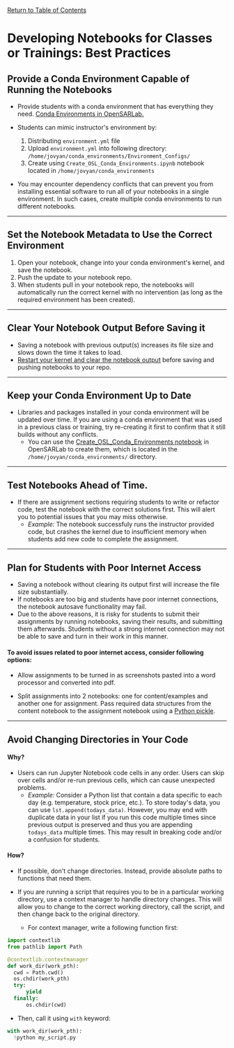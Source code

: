 [Return to Table of Contents](../user.md)

# Developing Notebooks for Classes or Trainings: Best Practices

## Provide a Conda Environment Capable of Running the Notebooks

- Provide students with a conda environment that has everything they need. [Conda Environments in OpenSARLab.](conda_environments.md)

- Students can mimic instructor's environment by:

    1. Distributing ```environment.yml``` file
    1. Upload ```environment.yml``` into following directory: ```/home/jovyan/conda_environments/Environment_Configs/```         
    1. Create using ```Create_OSL_Conda_Environments.ipynb``` notebook located in ```/home/jovyan/conda_environments```

- You may encounter dependency conflicts that can prevent you from installing essential software to run all of your notebooks in a single environment. In such cases, create multiple conda environments to run different notebooks.

---

## Set the Notebook Metadata to Use the Correct Environment

1. Open your notebook, change into your conda environment's kernel, and save the notebook.
1. Push the update to your notebook repo.
1. When students pull in your notebook repo, the notebooks will automatically run the correct kernel with no intervention (as long as the required environment has been created).

---

## Clear Your Notebook Output Before Saving it

- Saving a notebook with previous output(s) <!--displayed--> increases its file size and slows down the time it takes to load.
- [Restart your kernel and clear the notebook output](restarting_server_and_kernel.md) before saving and pushing notebooks to your repo. 

---

## Keep your Conda Environment Up to Date

- Libraries and packages installed in your conda environment will be updated over time. If you are using a conda environment that was used in a previous class or training, try re-creating it first to confirm that it still builds without any conflicts.
    - You can use the [Create_OSL_Conda_Environments notebook](https://github.com/ASFOpenSARLab/opensarlab-envs/blob/main/Create_OSL_Conda_Environments.ipynb) in OpenSARLab to create them, which is located in the `/home/jovyan/conda_environments/` directory.

---

## Test Notebooks Ahead of Time.

- If there are assignment sections requiring students to write or refactor code, test the notebook with the correct solutions first. This will alert you to potential issues that you may miss otherwise.
    - *Example:* The notebook successfuly runs the instructor provided code, but crashes the kernel due to insufficient memory when students add new code to complete the assignment. 

---

## Plan for Students with Poor Internet Access

- Saving a notebook without clearing its output first will increase the file size substantially. 
- If notebooks are too big and students have poor internet connections, the notebook autosave functionality may fail.
- Due to the above reasons, it is risky for students to submit their assignments by running notebooks, saving their results, and submitting them afterwards. Students without a strong internet connection may not be able to save and turn in their work in this manner.

#### To avoid issues related to poor internet access, consider following options:

- Allow assignments to be turned in as screenshots pasted into a word processor and converted into pdf.

- Split assignments into 2 notebooks: one for content/examples and another one for assignment. Pass required data structures from the content notebook to the assignment notebook using a [Python pickle](https://docs.python.org/3/library/pickle.html).
    
---
    
## Avoid Changing Directories in Your Code

#### Why?
- Users can run Jupyter Notebook code cells in any order. Users can skip over cells and/or re-run previous cells, which can cause unexpected problems. 
    - *Example:* Consider a Python list that contain a data specific to each day (e.g. temperature, stock price, etc.). To store today's data, you can use `lst.append(todays_data)`. However, you may end with duplicate data in your list if you run this code multiple times since previous output is preserved and thus you are appending `todays_data` multiple times. This may result in breaking code and/or a confusion for students.
    
<!-- screenshot here if necessary -->

#### How?
- If possible, don't change directories. Instead, provide absolute paths to functions that need them.

- If you are running a script that requires you to be in a particular working directory, use a context manager to handle directory changes. This will allow you to change to the correct working directory, call the script, and then change back to the original directory.
    - For context manager, write a following function first:

<!--  The path decorator example should include a from pathlib import Path -->

```python
import contextlib
from pathlib import Path

@contextlib.contextmanager
def work_dir(work_pth):
  cwd = Path.cwd()
  os.chdir(work_pth)
  try:
      yield
  finally:
      os.chdir(cwd)
``` 

- Then, call it using `with` keyword:

```python
with work_dir(work_pth):
  !python my_script.py  
```